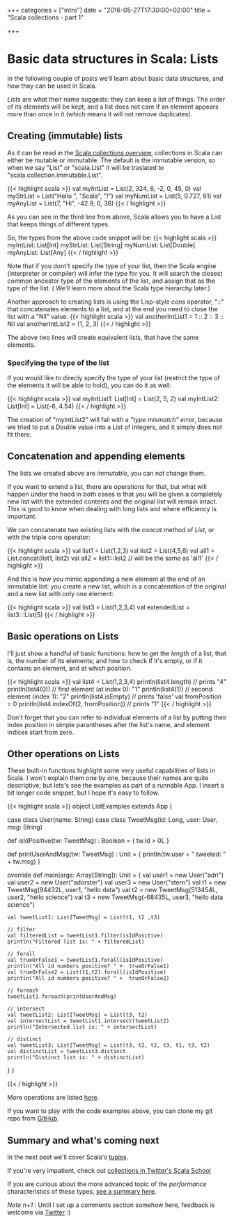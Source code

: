 +++
categories = ["intro"]
date = "2016-05-27T17:30:00+02:00"
title = "Scala collections - part 1"

+++

# Basic data structures in Scala: Lists

In the following couple of posts we'll learn about basic data structures,
and how they can be used in Scala.

_Lists_ are what their name suggests: they can keep a list of things. The order
of its elements will be kept,
and a list does not care if an element appears more than once in it (which means it will not remove duplicates).

<!--more-->

## Creating (immutable) lists

As it can be read in the [Scala collections overview](http://docs.scala-lang.org/overviews/collections/overview.html),
collections in Scala can either be mutable or immutable. The default is the 
immutable version, so when we say "List" or "scala.List" it will be traslated to "scala.collection.immutable.List". 

{{< highlight scala >}}
val myIntList = List(2, 324, 6, -2, 0, 45, 0)
val myStrList = List("Hello ", "Scala", "!")
val myNumList = List(5, 0.727, 61)
val myAnyList = List(7, "Hi", -42.9, 0, 38)
{{< / highlight >}}

As you can see in the third line from above, Scala allows you to 
have a List that keeps things of different types. 

So, the types from the above code snippet will be:
{{< highlight scala >}}
myIntList:  List[Int]
myStrList:  List[String]
myNumList:  List[Double]
myAnyList:  List[Any]
{{< / highlight >}}


Note that if you dont't specify the type of your list,
then the Scala engine (interpreter or compiler) will  infer the type for you. It will search the closest
common ancestor type of the elements of the list, and assign that as the type of the list.
( We'll learn more about the Scala type hierarchy later.)


Another approach to creating lists is using the Lisp-style _cons_ operator, "::" that concatenates elements to a list,
and at the end you need to close the list with a "Nil" value.
{{< highlight scala >}}
val anotherIntList1 = 1 :: 2 :: 3 :: Nil
val anotherIntList2 = (1, 2, 3)
{{< / highlight >}}

The above two lines will create equivalent lists, that have the same elements.

### Specifying the type of the list

If you would like to direcly specify the type of your list (restrict the type of the elements it will be able to hold), you can do it as well:

{{< highlight scala >}}
val myIntList1: List[Int] = List(2, 5, 2)
val myIntList2: List[Int] = List(-6, 4.54)
{{< / highlight >}}

The creation of "myIntList2" will fail with a  _"type mismatch" error_, because we tried to put a Double
value into a List of integers, and it simply does not fit there.

## Concatenation and appending elements 

The lists we created above are _immutable_, you can not change them.

If you want to extend a list, there are operations for that, but what 
will happen under the hood in both cases is that you will be given a completely new list with the extended contents and the original
list will remain intact. This is good to know when dealing with long lists and where efficiency is important.

We can concatenate two existing lists with the _concat_ method of _List_, or with the triple cons operator:

{{< highlight scala >}}
val list1 = List(1,2,3)
val list2 = List(4,5,6)
val all1 = List.concat(list1, list2)
val all2 = list1:::list2   // will be the same as 'all1'
{{< / highlight >}}

And this is how you mimic appending a new element at the end of an immutable list: you create a new list, 
which is a concatenation of the original and a new list with only one element:

{{< highlight scala >}}
val list3 = List(1,2,3,4)
val extendedList = list3:::List(5)
{{< / highlight >}}

## Basic operations on Lists

I'll just show a handful of basic functions: how to get the _length_ of a list, that is, the number of its elements; and how to 
check if it's empty, or if it contains an element, and at which position.

{{< highlight scala >}}
val list4 = List(1,2,3,4)
println(list4.length) // prints "4"
println(list4(0))     // first element (at index 0): "1"
println(list4(1))     // second element (index 1): "2"
println(list4.isEmpty)  // prints 'false'
val fromPosition = 0
println(list4.indexOf(2, fromPosition))   // prints "1"
{{< / highlight >}}

Don't forget that you can refer to individual elements of a list by 
putting their index position in simple parantheses after the list's name, 
and element indices start from zero.

## Other operations on Lists

These built-in functions highlight some very useful capabilities of lists in Scala. 
I won't explain them one by one, because their names are quite descriptive; but lets's see the examples
as part of a runnable App.
I insert a bit longer code snippet, but I hope it's easy to follow.

{{< highlight scala >}}
object ListExamples extends App {

  case class User(name: String)
  case class TweetMsg(id: Long, user: User, msg: String)

  def isIdPositive(tw: TweetMsg) : Boolean = {
    tw.id > 0L
  }
  
  def printUserAndMsg(tw: TweetMsg) : Unit = {
    println(tw.user + " tweeted: " + tw.msg)
  }
  
  override def main(args: Array[String]): Unit = {
    val user1 = new User("adri")
    val user2 = new User("adorster")
    val user3 = new User("stern")
    val t1 = new TweetMsg(94432L, user1, "hello data")
    val t2 = new TweetMsg(513454L, user2, "hello science")
    val t3 = new TweetMsg(-68435L, user3, "hello data science")

    val tweetList1: List[TweetMsg] = List(t1, t2 ,t3) 

    // filter
    val filteredList = tweetList1.filter(isIdPositive)
    println("Filtered list is: " + filteredList)  

    // forall
    val trueOrFalse1 = tweetList1.forall(isIdPositive)
    println("All id numbers positive? " +  trueOrFalse1)
    val trueOrFalse2 = List(t1,t2).forall(isIdPositive)
    println("All id numbers positive? " +  trueOrFalse2)
    
    // foreach
    tweetList1.foreach(printUserAndMsg)

    // intersect
    val tweetList2: List[TweetMsg] = List(t3, t2) 
    val intersectList = tweetList1.intersect(tweetList2)
    println("Intersected list is: " + intersectList)

    // distinct
    val tweetList3: List[TweetMsg] = List(t3, t2, t2, t3, t1, t3, t2) 
    val distinctList = tweetList3.distinct
    println("Distinct list is: " + distinctList)
  }
}

{{< / highlight >}}

More operations are listed [here](http://www.tutorialspoint.com/scala/scala_lists.htm).

If you want  to play with the code examples above, you can clone my git repo from [GitHub](https://github.com/ador/scala-examples/tree/master/03_lists).


## Summary and what's coming next

In the next post we'll cover Scala's <a href='{{< relref "post/tuples.md" >}}'>tuples</a>.

If you're very impatient, check out [collections in Twitter's Scala School](https://twitter.github.io/scala_school/collections.html)

If you are curious about the more advanced topic of the _performance_ characteristics of these types, 
[see a summary here](http://docs.scala-lang.org/overviews/collections/performance-characteristics.html).


_Note n+1_ : Until I set up a comments section somehow here, feedback is welcome via [Twitter](https://twitter.com/adorster) :)
